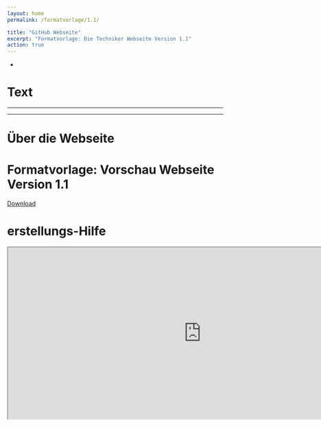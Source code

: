 ```yaml
---
layout: home
permalink: /formatvorlage/1.1/

title: "GitHub Webseite"
excerpt: "Formatvorlage: Die Techniker Webseite Version 1.1"
action: true
---
```

-
# Text
------------------------------------------------------------


------------------------------------------------------------
# Über die Webseite
# Formatvorlage: Vorschau Webseite Version 1.1

[Download](https://github.com/die-techniker/die-techniker-website-v1.1/releases/tag/download)


# erstellungs-Hilfe

<iframe src="https://pages.github.com" width="900" height="400" title="GitHub Pages">

